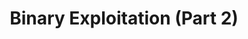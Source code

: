 ---
credit:
- Joseph Ravichandran
featured: false
location: Siebel CS 2405
recording: ''
slides: binary_exploitation.pdf
tags:
- pwn
- buffer overflow
- stack exploitation
time_close: ''
time_start: 2020-02-13T18:00:00.000000-06:00
title: Binary Exploitation (Part 2)
week_number: 3
---